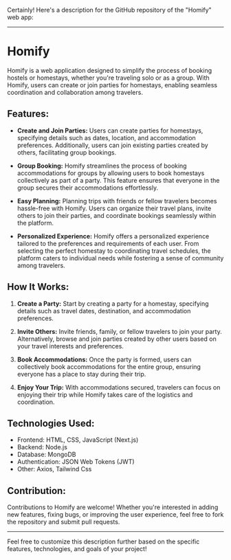 Certainly! Here's a description for the GitHub repository of the "Homify" web app:

---

# Homify

Homify is a web application designed to simplify the process of booking hostels or homestays, whether you're traveling solo or as a group. With Homify, users can create or join parties for homestays, enabling seamless coordination and collaboration among travelers.

## Features:

- **Create and Join Parties:** Users can create parties for homestays, specifying details such as dates, location, and accommodation preferences. Additionally, users can join existing parties created by others, facilitating group bookings.

- **Group Booking:** Homify streamlines the process of booking accommodations for groups by allowing users to book homestays collectively as part of a party. This feature ensures that everyone in the group secures their accommodations effortlessly.

- **Easy Planning:** Planning trips with friends or fellow travelers becomes hassle-free with Homify. Users can organize their travel plans, invite others to join their parties, and coordinate bookings seamlessly within the platform.

- **Personalized Experience:** Homify offers a personalized experience tailored to the preferences and requirements of each user. From selecting the perfect homestay to coordinating travel schedules, the platform caters to individual needs while fostering a sense of community among travelers.

## How It Works:

1. **Create a Party:** Start by creating a party for a homestay, specifying details such as travel dates, destination, and accommodation preferences.

2. **Invite Others:** Invite friends, family, or fellow travelers to join your party. Alternatively, browse and join parties created by other users based on your travel interests and preferences.

3. **Book Accommodations:** Once the party is formed, users can collectively book accommodations for the entire group, ensuring everyone has a place to stay during their trip.

4. **Enjoy Your Trip:** With accommodations secured, travelers can focus on enjoying their trip while Homify takes care of the logistics and coordination.

## Technologies Used:

- Frontend: HTML, CSS, JavaScript (Next.js)
- Backend: Node.js
- Database: MongoDB
- Authentication: JSON Web Tokens (JWT)
- Other: Axios, Tailwind Css

## Contribution:

Contributions to Homify are welcome! Whether you're interested in adding new features, fixing bugs, or improving the user experience, feel free to fork the repository and submit pull requests.

---

Feel free to customize this description further based on the specific features, technologies, and goals of your project!